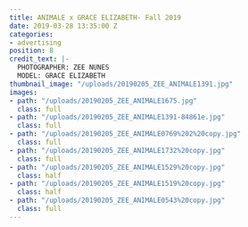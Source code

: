 ```yaml
---
title: ANIMALE x GRACE ELIZABETH- Fall 2019
date: 2019-03-28 13:35:00 Z
categories:
- advertising
position: 8
credit_text: |-
  PHOTOGRAPHER: ZEE NUNES
  MODEL: GRACE ELIZABETH
thumbnail_image: "/uploads/20190205_ZEE_ANIMALE1391.jpg"
images:
- path: "/uploads/20190205_ZEE_ANIMALE1675.jpg"
  class: full
- path: "/uploads/20190205_ZEE_ANIMALE1391-84861e.jpg"
  class: full
- path: "/uploads/20190205_ZEE_ANIMALE0769%202%20copy.jpg"
  class: full
- path: "/uploads/20190205_ZEE_ANIMALE1732%20copy.jpg"
  class: full
- path: "/uploads/20190205_ZEE_ANIMALE1529%20copy.jpg"
  class: half
- path: "/uploads/20190205_ZEE_ANIMALE1519%20copy.jpg"
  class: half
- path: "/uploads/20190205_ZEE_ANIMALE0543%20copy.jpg"
  class: full
---
```


